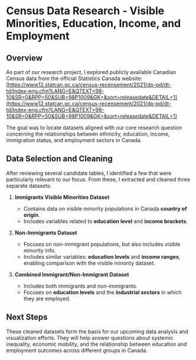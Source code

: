 # Census Data Research - Visible Minorities, Education, Income, and Employment

## Overview

As part of our research project, I explored publicly available Canadian Census
data from the official Statistics Canada website:  
[https://www12.statcan.gc.ca/census-recensement/2021/dp-pd/dt-td/Index-eng.cfm?LANG=E&QTEXT=98-10&SR=0&RPP=50&SUB=98P1009&GK=&sort=releasedate&DETAIL=1](https://www12.statcan.gc.ca/census-recensement/2021/dp-pd/dt-td/Index-eng.cfm?LANG=E&QTEXT=98-10&SR=0&RPP=50&SUB=98P1009&GK=&sort=releasedate&DETAIL=1)

The goal was to locate datasets aligned with our core research question
concerning the relationships between ethnicity, education, income,
immigration status, and employment sectors in Canada.

## Data Selection and Cleaning

After reviewing several candidate tables, I identified a few
that were particularly relevant to our focus. From these,
I extracted and cleaned three separate datasets:

1. **Immigrants Visible Minorities Dataset**  
   - Contains data on visible minority populations in Canada **country of origin**.
   - Includes variables related to **education level** and **income brackets**.

2. **Non-Immigrants Dataset**  
   - Focuses on non-immigrant populations, but also includes visible minority info.
   - Includes similar variables: **education levels** and **income ranges**,
   enabling comparison with the visible minority dataset.

3. **Combined Immigrant/Non-Immigrant Dataset**  
   - Includes both immigrants and non-immigrants.
   - Focuses on **education levels** and the **industrial sectors**
   in which they are employed.

## Next Steps

These cleaned datasets form the basis for our upcoming data analysis
and visualization efforts. They will help answer questions about systemic
inequality, economic mobility, and the relationship between education and
employment outcomes across different groups in Canada.
